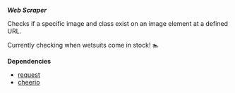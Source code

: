 ***Web Scraper***

Checks if a specific image and class exist on an image element at a defined URL.

Currently checking when wetsuits come in stock! 🏊


**Dependencies**
* [request](https://github.com/request/request)
* [cheerio](https://github.com/cheeriojs/cheerio)


